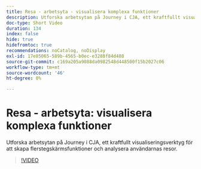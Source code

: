 ```yaml
---
title: Resa - arbetsyta - visualisera komplexa funktioner
description: Utforska arbetsytan på Journey i CJA, ett kraftfullt visualiseringsverktyg för att skapa flerstegskärmsfunktioner och analysera användarnas resor.
doc-type: Short Video
duration: 134
index: false
hide: true
hidefromtoc: true
recommendations: noCatalog, noDisplay
exl-id: 17e85065-589b-4565-b0ec-e3288f84d488
source-git-commit: c169a205a9088da0982548d448500f15b2027c06
workflow-type: tm+mt
source-wordcount: '46'
ht-degree: 0%

---
```


# Resa - arbetsyta: visualisera komplexa funktioner

Utforska arbetsytan på Journey i CJA, ett kraftfullt visualiseringsverktyg för att skapa flerstegskärmsfunktioner och analysera användarnas resor.

<!-- 72_S103_3442450_134_journey-canvas-visualizing-complex-funnels -->
>[!VIDEO](https://video.tv.adobe.com/v/3460153/?learn=on&enablevpops=true&captions=swe)
